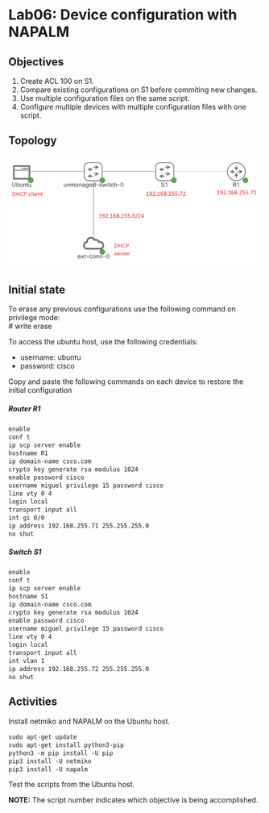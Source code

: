 # Lab06: Device configuration with NAPALM   

## Objectives

1. Create ACL 100 on S1.
2. Compare existing configurations on S1 before commiting new changes.
3. Use multiple configuration files on the same script.
4. Configure multiple devices with multiple configuration files with one script.

## Topology

![Topology](/lab06/lab06.PNG)

## Initial state

To erase any previous configurations use the following command on privilege mode:  
\# write erase  

To access the ubuntu host, use the following credentials:
- username: ubuntu
- password: cisco

Copy and paste the following commands on each device to restore the initial configuration

##### Router R1
    enable
    conf t
    ip scp server enable 
    hostname R1
    ip domain-name csco.com
    crypto key generate rsa modulus 1024
    enable password cisco
    username miguel privilege 15 password cisco
    line vty 0 4
    login local
    transport input all
    int gi 0/0
    ip address 192.168.255.71 255.255.255.0
    no shut

##### Switch S1
    enable
    conf t
    ip scp server enable 
    hostname S1
    ip domain-name csco.com
    crypto key generate rsa modulus 1024
    enable password cisco
    username miguel privilege 15 password cisco
    line vty 0 4
    login local
    transport input all
    int vlan 1
    ip address 192.168.255.72 255.255.255.0
    no shut

## Activities
Install netmiko and NAPALM on the Ubuntu host.

    sudo apt-get update
    sudo apt-get install python3-pip
    python3 -m pip install -U pip
    pip3 install -U netmiko
    pip3 install -U napalm
    
Test the scripts from the Ubuntu host.  

**NOTE:** The script number indicates which objective is being accomplished.  
